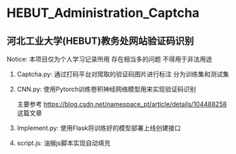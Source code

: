 # HEBUT_Administration_Captcha

## **河北工业大学(HEBUT)教务处网站验证码识别**

Notice: 本项目仅为个人学习记录所用 存在相当多的问题 不得用于非法用途

1. Captcha.py:  通过打码平台对爬取的验证码图片进行标注 分为训练集和测试集

2. CNN.py: 使用Pytorch训练卷积神经网络模型用来实现验证码识别

   主要参考 https://blog.csdn.net/namespace_pt/article/details/104488258 这篇文章

3. Implement.py: 使用Flask将训练好的模型部署上线创建接口

4. script.js: 油猴js脚本实现自动填充


